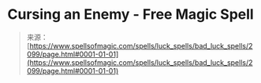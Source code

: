 <!--yml
category: 未分类
date: 2024-06-12 18:35:36
-->

# Cursing an Enemy - Free Magic Spell

> 来源：[https://www.spellsofmagic.com/spells/luck_spells/bad_luck_spells/2099/page.html#0001-01-01](https://www.spellsofmagic.com/spells/luck_spells/bad_luck_spells/2099/page.html#0001-01-01)